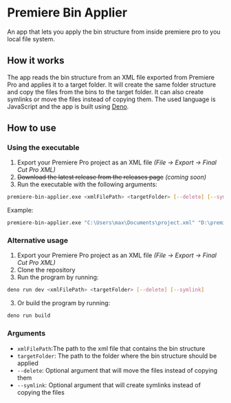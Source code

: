 # Premiere Bin Applier
An app that lets you apply the bin structure from inside premiere pro to you local file system.

## How it works
The app reads the bin structure from an XML file exported from Premiere Pro and applies it to a target folder.
It will create the same folder structure and copy the files from the bins to the target folder.
It can also create symlinks or move the files instead of copying them.
The used language is JavaScript and the app is built using [Deno](https://deno.com).

## How to use
### Using the executable
1. Export your Premiere Pro project as an XML file _(File -> Export -> Final Cut Pro XML)_
2. ~~Download the latest release from the releases page~~ _(coming soon)_
3. Run the executable with the following arguments:
```bash
premiere-bin-applier.exe <xmlFilePath> <targetFolder> [--delete] [--symlink]
```
Example:
```bash
premiere-bin-applier.exe "C:\Users\max\Documents\project.xml" "D:\premiere_projects\project\src" --delete
```

### Alternative usage
1. Export your Premiere Pro project as an XML file _(File -> Export -> Final Cut Pro XML)_
2. Clone the repository
3. Run the program by running:
```bash
deno run dev <xmlFilePath> <targetFolder> [--delete] [--symlink]
```
3. Or build the program by running:
```bash
deno run build
```

### Arguments
- ```xmlFilePath```:The path to the xml file that contains the bin structure
- ```targetFolder```: The path to the folder where the bin structure should be applied
- ```--delete```: Optional argument that will move the files instead of copying them
- ```--symlink```: Optional argument that will create symlinks instead of copying the files